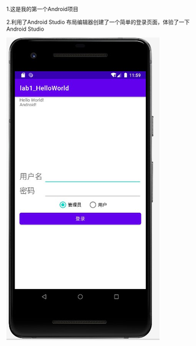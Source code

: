 1.这是我的第一个Android项目

2.利用了Android Studio 布局编辑器创建了一个简单的登录页面，体验了一下Android Studio

![HelloWorld](image/HelloWorld.jpg)

